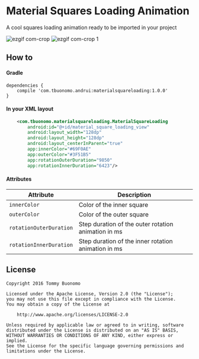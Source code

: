 # Material Squares Loading Animation

A cool squares loading animation ready to be imported in your project

![ezgif com-crop](https://cloud.githubusercontent.com/assets/15737675/24829479/aece5dc6-1c72-11e7-87a0-bf34e95f2146.gif) ![ezgif com-crop 1](https://cloud.githubusercontent.com/assets/15737675/24829547/2d1675dc-1c74-11e7-91f9-91614468b751.gif)


## How to
#### Gradle
```Gradle
dependencies {
    compile 'com.tbuonomo.andrui:materialsquareloading:1.0.0'
}
```
#### In your XML layout
```Xml
    <com.tbuonomo.materialsquareloading.MaterialSquareLoading
        android:id="@+id/material_square_loading_view"
        android:layout_width="128dp"
        android:layout_height="128dp"
        android:layout_centerInParent="true"
        app:innerColor="#69F0AE"
        app:outerColor="#3F51B5"
        app:rotationOuterDuration="9850"
        app:rotationInnerDuration="6423"/>
```

#### Attributes
| Attribute | Description |
| --- | --- |
| `innerColor` | Color of the inner square |
| `outerColor` | Color of the outer square |
| `rotationOuterDuration` | Step duration of the outer rotation animation in ms |
| `rotationInnerDuration` | Step duration of the inner rotation animation in ms |

## License
    Copyright 2016 Tommy Buonomo
    
    Licensed under the Apache License, Version 2.0 (the "License");
    you may not use this file except in compliance with the License.
    You may obtain a copy of the License at
    
        http://www.apache.org/licenses/LICENSE-2.0
    
    Unless required by applicable law or agreed to in writing, software
    distributed under the License is distributed on an "AS IS" BASIS,
    WITHOUT WARRANTIES OR CONDITIONS OF ANY KIND, either express or implied.
    See the License for the specific language governing permissions and
    limitations under the License.

